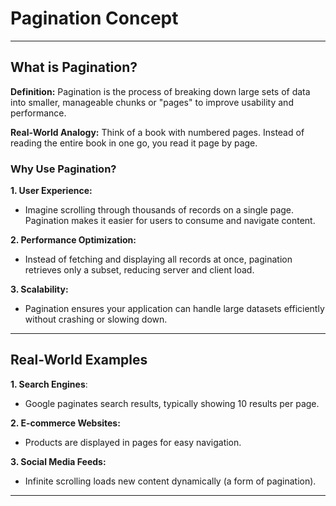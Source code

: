 # **Pagination Concept**

---

## **What is Pagination?**

**Definition:** Pagination is the process of breaking down large sets of data into smaller, manageable chunks or "pages" to improve usability and performance.

**Real-World Analogy:** Think of a book with numbered pages. Instead of reading the entire book in one go, you read it page by page.

### **Why Use Pagination?**

**1. User Experience:**

- Imagine scrolling through thousands of records on a single page. Pagination makes it easier for users to consume and navigate content.

**2. Performance Optimization:**

- Instead of fetching and displaying all records at once, pagination retrieves only a subset, reducing server and client load.

**3. Scalability:**

- Pagination ensures your application can handle large datasets efficiently without crashing or slowing down.

---

## **Real-World Examples**

**1. Search Engines**:

- Google paginates search results, typically showing 10 results per page.

**2. E-commerce Websites:**

- Products are displayed in pages for easy navigation.

**3. Social Media Feeds:**

- Infinite scrolling loads new content dynamically (a form of pagination).

---

